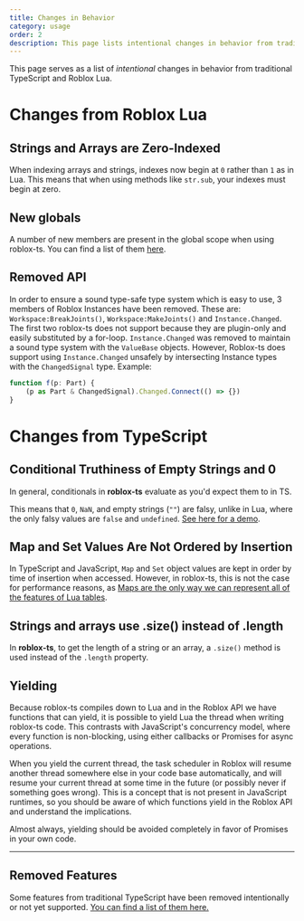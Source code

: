 ```yaml
---
title: Changes in Behavior
category: usage
order: 2
description: This page lists intentional changes in behavior from traditional TypeScript and Roblox Lua.
---
```

This page serves as a list of _intentional_ changes in behavior from traditional TypeScript and Roblox Lua.

# Changes from Roblox Lua

## Strings and Arrays are Zero-Indexed

When indexing arrays and strings, indexes now begin at `0` rather than `1` as in Lua. This means that when using methods like `str.sub`, your indexes must begin at zero.

## New globals

A number of new members are present in the global scope when using roblox-ts. You can find a list of them [here](/docs/usage/compiler-builtins).

## Removed API

In order to ensure a sound type-safe type system which is easy to use, 3 members of Roblox Instances have been removed. These are: `Workspace:BreakJoints()`, `Workspace:MakeJoints()` and `Instance.Changed`. The first two roblox-ts does not support because they are plugin-only and easily substituted by a for-loop. `Instance.Changed` was removed to maintain a sound type system with the `ValueBase` objects. However, Roblox-ts does support using `Instance.Changed` unsafely by intersecting Instance types with the `ChangedSignal` type. Example:

```ts
function f(p: Part) {
	(p as Part & ChangedSignal).Changed.Connect(() => {})
}
 ```

# Changes from TypeScript

## Conditional Truthiness of Empty Strings and 0
In general, conditionals in **roblox-ts** evaluate as you'd expect them to in TS.

This means that `0`, `NaN`, and empty strings (`""`) are falsy, unlike in Lua, where the only falsy values are `false` and `undefined`. [See here for a demo](/playground/#code/GYVwdgxgLglg9mABACwBQA8BcioCcQCmAlNgER6GkDcAUKJLAihtsAIYA2AzsWe9wWp1w0eEjRZEpUiSkEAtgAcoATwDKeIfVFMJ2AAyzSC5SoByIeVpGNxGAPzZwAEwLAYYAs6MnV1hmLM6I5SpIgAPoj6EYgARnBwHARsYESIAN40AJAwwIgYaZlZWbgEUCC4SOT4grRZAL6IBAIZ2VlcAO4wUBDI+eiFbVkQbDyhmEMlZRVVvuqadcUjY-oTxcWl5ZVySqoWVovDowSI-Dxr65szUme1Q8snLm4eXhcb09vGuypC667sIA4UDeUy2SAIuFwcFwqAABrE2M5EAA3TiERAAEnSqkUBAA8sACo0seh6rCiIt6tkqVSaBAEFwoIg2GQ5hpcGEALzMaQUukMpmxVnffZc5iGWj0sCMxAQYWmMVoPlSmXOeV+RDctBPdyebySgVNMgUQSa5gm5WG4B8Tg8RWoW58miKXAeKCoNgAGji3og3uc3oI3uAfKAA).

## Map and Set Values Are Not Ordered by Insertion
In TypeScript and JavaScript, `Map` and `Set` object values are kept in order by time of insertion when accessed. However, in roblox-ts, this is not the case for performance reasons, as [Maps are the only way we can represent all of the features of Lua tables](/docs/usage/workflow-issues#objects-may-only-have-string-keys).

## Strings and arrays use .size() instead of .length
In **roblox-ts**, to get the length of a string or an array, a `.size()` method is used instead of the `.length` property.

## Yielding
Because roblox-ts compiles down to Lua and in the Roblox API we have functions that can yield, it is possible to yield Lua the thread when writing roblox-ts code. This contrasts with JavaScript's concurrency model, where every function is non-blocking, using either callbacks or Promises for async operations.

When you yield the current thread, the task scheduler in Roblox will resume another thread somewhere else in your code base automatically, and will resume your current thread at some time in the future (or possibly never if something goes wrong). This is a concept that is not present in JavaScript runtimes, so you should be aware of which functions yield in the Roblox API and understand the implications.

Almost always, yielding should be avoided completely in favor of Promises in your own code.


***

## Removed Features
Some features from traditional TypeScript have been removed intentionally or not yet supported.
[You can find a list of them here.](/docs/usage/unsupported-features)
